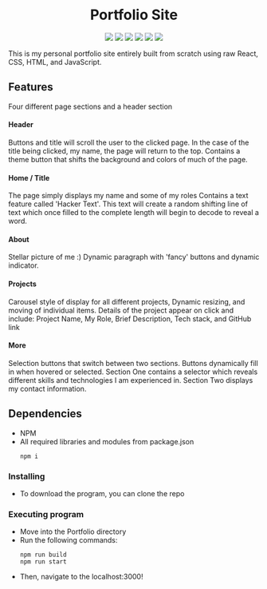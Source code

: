 <h1 align="center">
  <br>
  Portfolio Site
  <br>
</h1>

<div align="center">
  <img src='https://img.shields.io/badge/JavaScript-F7DF1E?style=for-the-badge&logo=javascript&logoColor=black' />
  <img src='https://img.shields.io/badge/HTML5-E34F26?style=for-the-badge&logo=html5&logoColor=white' />
  <img src='https://img.shields.io/badge/CSS3-1572B6?style=for-the-badge&logo=css3&logoColor=white' />
  <img src='https://img.shields.io/badge/React-20232A?style=for-the-badge&logo=react&logoColor=61DAFB' />
  <img src='https://img.shields.io/badge/Node.js-43853D?style=for-the-badge&logo=node.js&logoColor=white' />
  <img src='https://img.shields.io/badge/Express.js-404D59?style=for-the-badge' />
</div>

This is my personal portfolio site entirely built from scratch using raw React, CSS, HTML, and JavaScript.

## Features
Four different page sections and a header section

#### Header
Buttons and title will scroll the user to the clicked page.
In the case of the title being clicked, my name, the page will return to the top.
Contains a theme button that shifts the background and colors of much of the page.

#### Home / Title
The page simply displays my name and some of my roles
Contains a text feature called 'Hacker Text'. This text will create a random shifting line of text which once filled to the complete length will begin to decode to reveal a word.

#### About
Stellar picture of me :)
Dynamic paragraph with 'fancy' buttons and dynamic indicator.

#### Projects
Carousel style of display for all different projects, Dynamic resizing, and moving of individual items.
Details of the project appear on click and include: Project Name, My Role, Brief Description, Tech stack, and GitHub link

#### More
Selection buttons that switch between two sections. Buttons dynamically fill in when hovered or selected.
Section One contains a selector which reveals different skills and technologies I am experienced in.
Section Two displays my contact information.

## Dependencies

* NPM
* All required libraries and modules from package.json
    ```
    npm i
    ```

### Installing

* To download the program, you can clone the repo

### Executing program

* Move into the Portfolio directory
* Run the following commands:
    ```
    npm run build
    npm run start
    ```
* Then, navigate to the localhost:3000!
